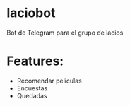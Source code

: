 # laciobot
Bot de Telegram para el grupo de lacios

# Features:
- Recomendar películas
- Encuestas
- Quedadas

